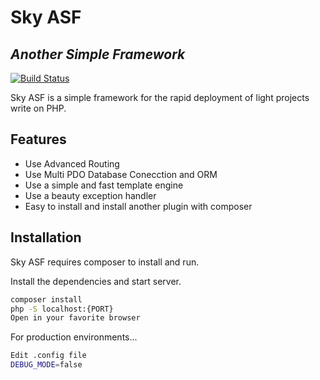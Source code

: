 # Sky ASF

## _Another Simple Framework_

[![Build Status](https://travis-ci.org/joemccann/dillinger.svg?branch=master)](https://github.com/aluquerivas-dev)

Sky ASF is a simple framework for the rapid deployment of light projects write on PHP.

## Features

- Use Advanced Routing
- Use Multi PDO Database Conecction and ORM
- Use a simple and fast template engine
- Use a beauty exception handler
- Easy to install and install another plugin with composer

## Installation

Sky ASF requires composer to install and run.

Install the dependencies and start server.

```sh
composer install
php -S localhost:{PORT}
Open in your favorite browser
```

For production environments...

```sh
Edit .config file
DEBUG_MODE=false
```
